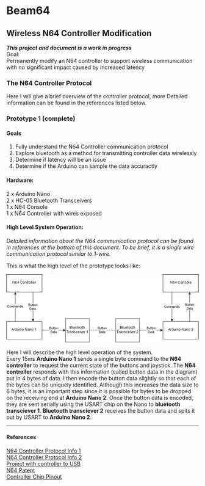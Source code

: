 # Beam64
## Wireless N64 Controller Modification
_**This project and document is a work in progress**_   
Goal:  
Permanently modify an N64 controller to support wireless communication with no significant impact caused by increased latency  

### The N64 Controller Protocol  
Here I will give a brief overview of the controller protocol, more Detailed information can be found in the references listed below.  


### Prototype 1 (complete)
#### Goals  
1. Fully understand the N64 Controller communication protocol  
2. Explore bluetooth as a method for transmitting controller data wirelessly   
3. Determine if latency will be an issue  
4. Determine if the Arduino can sample the data accuractly    
	
#### Hardware:  
2 x Arduino Nano  
2 x HC-05 Bluetooth Transceivers  
1 x N64 Console  
1 x N64 Controller with wires exposed  

#### High Level System Operation:  
_Detailed information about the N64 communication protocol can be found in references at the bottom of this document. To be brief, it is a single wire communication protocol similar to 1-wire._  


This is what the high level of the prototype looks like:   


![High Level Diagram][high_level_system]  


Here I will describe the high level operation of the system.   
Every 15ms **Arduino Nano 1** sends a single byte command to the **N64 controller** to request the current state of the buttons and joystick. The **N64 controller** responds with this information (called button data in the diagram) put in 4 bytes of data. I then encode the button data slightly so that each of the bytes can be uniquely identified. Although this increases the data size to 6 bytes, it is an important step since it is possible for bytes to be dropped on the receiving end at **Arduino Nano 2**. Once the button data is encoded, they are sent serially using the USART chip on the Nano to **bluetooth transciever 1**. **Bluetooth transciever 2** receives the button data and spits it out by USART to **Arduino Nano 2**. 



---

#### References  

[N64 Controller Protocol Info 1](http://afermiano.com/index.php/n64-controller-protocol)  
[N64 Controller Protocol Info 2](https://kthompson.gitlab.io/2016/07/26/n64-controller-protocol.html)  
[Project with controller to USB](https://os.mbed.com/users/fomartin/notebook/n64-controller-interface/)  
[N64 Patent](https://patentimages.storage.googleapis.com/a0/db/08/11d1c70ea3e80b/US6454652.pdf)  
[Controller Chip Pinout](https://bitbuilt.net/forums/index.php?threads/official-controller-chip-pinout.58/)   

[high_level_system]: https://github.com/CamEmil/Beam64/raw/master/Diagrams/Exports/System_High_Level.png "High Level Diagram"  
